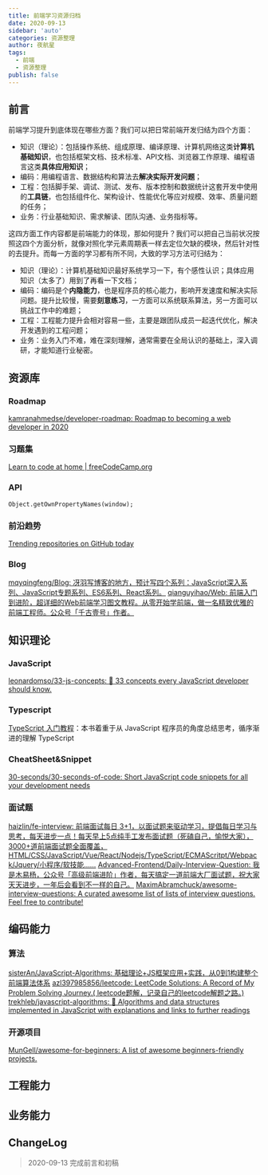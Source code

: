 ```yaml
---
title: 前端学习资源归档
date: 2020-09-13
sidebar: 'auto'
categories: 资源整理
author: 夜航星
tags: 
  - 前端
  - 资源整理
publish: false
---
```


## 前言

前端学习提升到底体现在哪些方面？我们可以把日常前端开发归结为四个方面：

* 知识（理论）：包括操作系统、组成原理、编译原理、计算机网络这类**计算机基础知识**，也包括框架文档、技术标准、API文档、浏览器工作原理、编程语言这类**具体应用知识**；
* 编码：用编程语言、数据结构和算法去**解决实际开发问题**；
* 工程：包括脚手架、调试、测试、发布、版本控制和数据统计这套开发中使用的**工具链**，也包括组件化、架构设计、性能优化等应对规模、效率、质量问题的任务；
* 业务：行业基础知识、需求解读、团队沟通、业务指标等。


这四方面工作内容都是前端能力的体现，那如何提升？我们可以把自己当前状况按照这四个方面分析，就像对照化学元素周期表一样去定位欠缺的模块，然后针对性的去提升。而每一方面的学习都有所不同，大致的学习方法可归结为：

* 知识（理论）：计算机基础知识最好系统学习一下，有个感性认识；具体应用知识（太多了）用到了再看一下文档；
* 编码：编码是个**内隐能力**，也是程序员的核心能力，影响开发速度和解决实际问题。提升比较慢，需要**刻意练习**，一方面可以系统联系算法，另一方面可以挑战工作中的难题；
* 工程：工程能力提升会相对容易一些，主要是跟团队成员一起迭代优化，解决开发遇到的工程问题；
* 业务：业务入门不难，难在深刻理解，通常需要在全局认识的基础上，深入调研，才能知道行业秘密。

## 资源库

### Roadmap

[kamranahmedse/developer-roadmap: Roadmap to becoming a web developer in 2020](https://github.com/kamranahmedse/developer-roadmap)

### 习题集

[Learn to code at home | freeCodeCamp.org](https://www.freecodecamp.org/)

### API

`Object.getOwnPropertyNames(window);`

### 前沿趋势

[Trending repositories on GitHub today](https://github.com/trending)

### Blog

[mqyqingfeng/Blog: 冴羽写博客的地方，预计写四个系列：JavaScript深入系列、JavaScript专题系列、ES6系列、React系列。](https://github.com/mqyqingfeng/Blog)
[qianguyihao/Web: 前端入门到进阶，超详细的Web前端学习图文教程。从零开始学前端，做一名精致优雅的前端工程师。公众号「千古壹号」作者。](https://github.com/qianguyihao/Web)

## 知识理论

### JavaScript

[leonardomso/33-js-concepts: 📜 33 concepts every JavaScript developer should know.](https://github.com/leonardomso/33-js-concepts)

### Typescript

[TypeScript 入门教程](https://ts.xcatliu.com/)：本书着重于从 JavaScript 程序员的角度总结思考，循序渐进的理解 TypeScript

### CheatSheet&Snippet

[30-seconds/30-seconds-of-code: Short JavaScript code snippets for all your development needs](https://github.com/30-seconds/30-seconds-of-code)

### 面试题

[haizlin/fe-interview: 前端面试每日 3+1，以面试题来驱动学习，提倡每日学习与思考，每天进步一点！每天早上5点纯手工发布面试题（死磕自己，愉悦大家），3000+道前端面试题全面覆盖，HTML/CSS/JavaScript/Vue/React/Nodejs/TypeScript/ECMAScritpt/Webpack/Jquery/小程序/软技能……](https://github.com/haizlin/fe-interview)
[Advanced-Frontend/Daily-Interview-Question: 我是木易杨，公众号「高级前端进阶」作者，每天搞定一道前端大厂面试题，祝大家天天进步，一年后会看到不一样的自己。](https://github.com/Advanced-Frontend/Daily-Interview-Question)
[MaximAbramchuck/awesome-interview-questions: A curated awesome list of lists of interview questions. Feel free to contribute!](https://github.com/MaximAbramchuck/awesome-interview-questions)

## 编码能力

### 算法

[sisterAn/JavaScript-Algorithms: 基础理论+JS框架应用+实践，从0到1构建整个前端算法体系](https://github.com/sisterAn/JavaScript-Algorithms)
[azl397985856/leetcode: LeetCode Solutions: A Record of My Problem Solving Journey.( leetcode题解，记录自己的leetcode解题之路。)](https://github.com/azl397985856/leetcode)
[trekhleb/javascript-algorithms: 📝 Algorithms and data structures implemented in JavaScript with explanations and links to further readings](https://github.com/trekhleb/javascript-algorithms)

### 开源项目

[MunGell/awesome-for-beginners: A list of awesome beginners-friendly projects.](https://github.com/MunGell/awesome-for-beginners)

## 工程能力

## 业务能力

## ChangeLog

> 2020-09-13 完成前言和初稿
